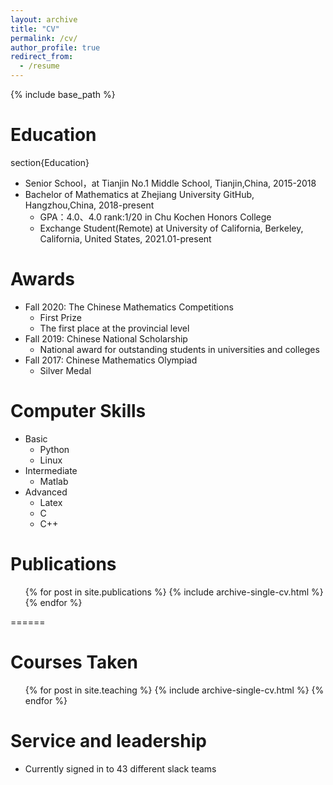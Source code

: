 ```yaml
---
layout: archive
title: "CV"
permalink: /cv/
author_profile: true
redirect_from:
  - /resume
---
```


{% include base_path %}

Education
======
section{Education}

* Senior School，at Tianjin No.1 Middle School, Tianjin,China, 2015-2018
* Bachelor of Mathematics at Zhejiang University GitHub, Hangzhou,China, 2018-present
  * GPA：4.0、4.0 rank:1/20 in Chu Kochen Honors College
  * Exchange Student(Remote) at University of California, Berkeley, California, United States, 2021.01-present

Awards
======
* Fall 2020: The Chinese Mathematics Competitions
  * First Prize 
  * The first place at the provincial level
* Fall 2019: Chinese National Scholarship
  * National award for outstanding students in universities and colleges
* Fall 2017: Chinese Mathematics Olympiad
  * Silver Medal
  
Computer Skills
======
* Basic
  * Python
  * Linux
* Intermediate
  * Matlab
* Advanced
  * Latex
  * C
  * C++

Publications
======
  <ul>{% for post in site.publications %}
    {% include archive-single-cv.html %}
  {% endfor %}</ul>
======
  
Courses Taken
======
  <ul>{% for post in site.teaching %}
    {% include archive-single-cv.html %}
  {% endfor %}</ul>
  
Service and leadership
======
* Currently signed in to 43 different slack teams

